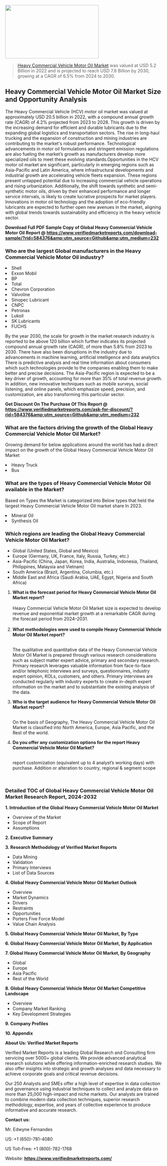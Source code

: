 
<img src="https://ffe5etoiles.com/wp-content/uploads/2024/12/MST1-300x171.png" alt="" width="300" height="171" class="alignnone size-medium wp-image-20088" /><blockquote><p><p><a href="https://www.verifiedmarketreports.com/download-sample/?rid=584376&utm_source=Github&utm_medium=232" target="_blank">Heavy Commercial Vehicle Motor Oil Market</a> was valued at USD 5.2 Billion in 2022 and is projected to reach USD 7.8 Billion by 2030, growing at a CAGR of 6.5% from 2024 to 2030.</p></blockquote><p><h2>Heavy Commercial Vehicle Motor Oil Market Size and Opportunity Analysis</h2>The Heavy Commercial Vehicle (HCV) motor oil market was valued at approximately USD 20.5 billion in 2022, with a compound annual growth rate (CAGR) of 4.2% projected from 2023 to 2028. This growth is driven by the increasing demand for efficient and durable lubricants due to the expanding global logistics and transportation sectors. The rise in long-haul trucking and the expansion of construction and mining industries are contributing to the market's robust performance. Technological advancements in motor oil formulations and stringent emission regulations are also fueling the market’s growth as manufacturers develop more specialized oils to meet these evolving standards.Opportunities in the HCV motor oil market are significant, particularly in emerging regions such as Asia-Pacific and Latin America, where infrastructural developments and industrial growth are accelerating vehicle fleets expansion. These regions present untapped potential due to increasing commercial vehicle operations and rising urbanization. Additionally, the shift towards synthetic and semi-synthetic motor oils, driven by their enhanced performance and longer service intervals, is likely to create lucrative prospects for market players. Innovations in motor oil technology and the adoption of eco-friendly lubricants are expected to further open new avenues in the market, aligning with global trends towards sustainability and efficiency in the heavy vehicle sector.</p><p class=""><strong>Download Full PDF Sample Copy of Global Heavy Commercial Vehicle Motor Oil Report @ <a href="https://www.verifiedmarketreports.com/download-sample/?rid=584376&amp;utm_source=Github&amp;utm_medium=232" target="_blank">https://www.verifiedmarketreports.com/download-sample/?rid=584376&amp;utm_source=Github&amp;utm_medium=232</a></strong></p><h3 id="" class="">Who are the largest Global manufacturers in the Heavy Commercial Vehicle Motor Oil industry?</h3><p><li>Shell</li><li> Exxon Mobil</li><li> BP</li><li> Total</li><li> Chevron Corporation</li><li> Valvoline</li><li> Sinopec Lubricant</li><li> CNPC</li><li> Petronas</li><li> Lukoil</li><li> SK Lubricants</li><li> FUCHS</li></p><div class=""><div class="" dir="" data-message-author-role="" data-message-id="" data-message-model-slug=""><div class=""><div class=""><div class=""><div class="" dir="" data-message-author-role="" data-message-id="" data-message-model-slug=""><div class=""><div class=""><p>By the year 2030, the scale for growth in the market research industry is reported to be above 120 billion which further indicates its projected compound annual growth rate (CAGR), of more than 5.8% from 2023 to 2030. There have also been disruptions in the industry due to advancements in machine learning, artificial intelligence and data analytics There is predictive analysis and real time information about consumers which such technologies provide to the companies enabling them to make better and precise decisions. The Asia-Pacific region is expected to be a key driver of growth, accounting for more than 35% of total revenue growth. In addition, new innovative techniques such as mobile surveys, social listening, and online panels, which emphasize speed, precision, and customization, are also transforming this particular sector.</p><p><strong>Get Discount On The Purchase Of This Report @&nbsp; <a href="https://www.verifiedmarketreports.com/ask-for-discount/?rid=584376&amp;utm_source=Github&amp;utm_medium=232" target="_blank">https://www.verifiedmarketreports.com/ask-for-discount/?rid=584376&amp;utm_source=Github&amp;utm_medium=232</a></strong></p></div></div></div></div></div></div></div></div><h3 id="" class="">What are the factors driving the growth of the Global Heavy Commercial Vehicle Motor Oil Market?</h3><p id="" class="">Growing demand for below applications around the world has had a direct impact on the growth of the Global Heavy Commercial Vehicle Motor Oil Market</p><p id="" class=""><li>Heavy Truck</li><li> Bus</li></p><h3 id="" class="">What are the types of Heavy Commercial Vehicle Motor Oil available in the Market?</h3><p id="" class="">Based on Types the Market is categorized into Below types that held the largest Heavy Commercial Vehicle Motor Oil market share In 2023.</p><p id="" class=""><li>Mineral Oil</li><li> Synthesis Oil</li></p><h3 id="" class="">Which regions are leading the Global Heavy Commercial Vehicle Motor Oil Market?</h3><ul><li>Global (United States, Global and Mexico)</li><li>Europe (Germany, UK, France, Italy, Russia, Turkey, etc.)</li><li>Asia-Pacific (China, Japan, Korea, India, Australia, Indonesia, Thailand, Philippines, Malaysia and Vietnam)</li><li>South America (Brazil, Argentina, Columbia, etc.)</li><li>Middle East and Africa (Saudi Arabia, UAE, Egypt, Nigeria and South Africa)</li></ul><p><ol><li><strong>What is the forecast period for Heavy Commercial Vehicle Motor Oil Market report?<br /></strong><br /><span data-sheets-root="1" data-sheets-value="{&quot;1&quot;:2,&quot;2&quot;:&quot;XXXX size is expected to develop revenue and exponential market growth at a remarkable CAGR during the forecast period from 2024&ndash;2030.&quot;}" data-sheets-userformat="{&quot;2&quot;:12674,&quot;4&quot;:{&quot;1&quot;:2,&quot;2&quot;:16776960},&quot;10&quot;:2,&quot;11&quot;:0,&quot;15&quot;:&quot;Arial&quot;,&quot;16&quot;:12}">Heavy Commercial Vehicle Motor Oil Market size is expected to develop revenue and exponential market growth at a remarkable CAGR during the forecast period from 2024&ndash;2031.</span><br /><br /></li><li><strong>What methodologies were used to compile Heavy Commercial Vehicle Motor Oil Market report?<br /><br /></strong><p>The qualitative and quantitative data of the&nbsp;Heavy Commercial Vehicle Motor Oil Market is prepared through various research considerations such as subject matter expert advice, primary and secondary research. Primary research leverages valuable information from face-to-face and/or telephonic interviews and surveys, questionnaires, industry expert opinion, KOLs, customers, and others. Primary interviews are conducted regularly with industry experts to create in-depth expert information on the market and to substantiate the existing analysis of the data.&nbsp;</p></li><li><strong>Who is the target audience for Heavy Commercial Vehicle Motor Oil Market report?<br /><br /></strong><p>On the basis of Geography, The&nbsp;Heavy Commercial Vehicle Motor Oil Market is classified into North America, Europe, Asia Pacific, and the Rest of the world.</p></li><li><strong>Do you offer any customization options for the report Heavy Commercial Vehicle Motor Oil Market?<br /><br /></strong><p>report customization (equivalent up to 4 analyst&rsquo;s working days) with purchase. Addition or alteration to country, regional &amp; segment scope</p><p>&nbsp;</p></li></ol></p><h3 id="" class="">Detailed TOC of Global Heavy Commercial Vehicle Motor Oil Market Research Report, 2024-2032</h3><p id="" class=""><strong>1. Introduction of the Global Heavy Commercial Vehicle Motor Oil Market</strong></p><ul><li>Overview of the Market</li><li>Scope of Report</li><li>Assumptions</li></ul><p id="" class=""><strong>2. Executive Summary</strong></p><p id="" class=""><strong>3. Research Methodology of&nbsp;Verified Market Reports</strong></p><ul><li>Data Mining</li><li>Validation</li><li>Primary Interviews</li><li>List of Data Sources</li></ul><p id="" class=""><strong>4. Global Heavy Commercial Vehicle Motor Oil Market Outlook</strong></p><ul><li>Overview</li><li>Market Dynamics</li><li>Drivers</li><li>Restraints</li><li>Opportunities</li><li>Porters Five Force Model</li><li>Value Chain Analysis</li></ul><p id="" class=""><strong>5. Global Heavy Commercial Vehicle Motor Oil Market, By&nbsp;Type</strong></p><p id="" class=""><strong>6. Global Heavy Commercial Vehicle Motor Oil Market, By Application</strong></p><p id="" class=""><strong>7. Global Heavy Commercial Vehicle Motor Oil Market, By Geography</strong></p><ul><li>Global</li><li>Europe</li><li>Asia Pacific</li><li>Rest of the World</li></ul><p id="" class=""><strong>8. Global Heavy Commercial Vehicle Motor Oil Market Competitive Landscape</strong></p><ul><li>Overview</li><li>Company Market Ranking</li><li>Key Development Strategies</li></ul><p id="" class=""><strong>9. Company Profiles</strong></p><p id="" class=""><strong>10. Appendix</strong></p><p id="" class=""><strong>About Us: Verified Market Reports</strong></p><p id="" class="">Verified Market Reports is a leading Global Research and Consulting firm servicing over 5000+ global clients. We provide advanced analytical research solutions while offering information-enriched research studies. We also offer insights into strategic and growth analyses and data necessary to achieve corporate goals and critical revenue decisions.</p><p id="" class="">Our 250 Analysts and SMEs offer a high level of expertise in data collection and governance using industrial techniques to collect and analyze data on more than 25,000 high-impact and niche markets. Our analysts are trained to combine modern data collection techniques, superior research methodology, expertise, and years of collective experience to produce informative and accurate research.</p><p id="" class=""><strong>Contact us:</strong></p><p id="" class="">Mr. Edwyne Fernandes</p><p id="" class="">US: +1 (650)-781-4080</p><p id="" class="">US Toll-Free: +1 (800)-782-1768</p><p id="" class="">Website: <a target="" data-test-app-aware-link=""><strong>https://www.verifiedmarketreports.com/</strong></a></p>
